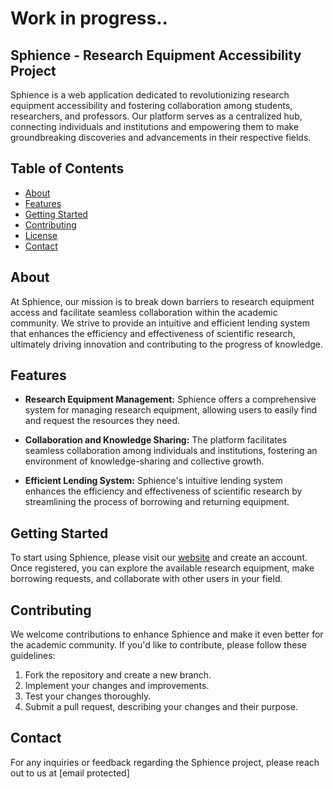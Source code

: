 # Work in progress..

## Sphience - Research Equipment Accessibility Project

Sphience is a web application dedicated to revolutionizing research equipment accessibility and fostering collaboration among students, researchers, and professors. Our platform serves as a centralized hub, connecting individuals and institutions and empowering them to make groundbreaking discoveries and advancements in their respective fields.

## Table of Contents

- [About](#about)
- [Features](#features)
- [Getting Started](#getting-started)
- [Contributing](#contributing)
- [License](#license)
- [Contact](#contact)

## About

At Sphience, our mission is to break down barriers to research equipment access and facilitate seamless collaboration within the academic community. We strive to provide an intuitive and efficient lending system that enhances the efficiency and effectiveness of scientific research, ultimately driving innovation and contributing to the progress of knowledge.

## Features

- **Research Equipment Management:** Sphience offers a comprehensive system for managing research equipment, allowing users to easily find and request the resources they need.

- **Collaboration and Knowledge Sharing:** The platform facilitates seamless collaboration among individuals and institutions, fostering an environment of knowledge-sharing and collective growth.

- **Efficient Lending System:** Sphience's intuitive lending system enhances the efficiency and effectiveness of scientific research by streamlining the process of borrowing and returning equipment.

## Getting Started

To start using Sphience, please visit our [website](https://www.sphience.be) and create an account. Once registered, you can explore the available research equipment, make borrowing requests, and collaborate with other users in your field.

## Contributing

We welcome contributions to enhance Sphience and make it even better for the academic community. If you'd like to contribute, please follow these guidelines:

1. Fork the repository and create a new branch.
2. Implement your changes and improvements.
3. Test your changes thoroughly.
4. Submit a pull request, describing your changes and their purpose.

## Contact

For any inquiries or feedback regarding the Sphience project, please reach out to us at [email protected]

